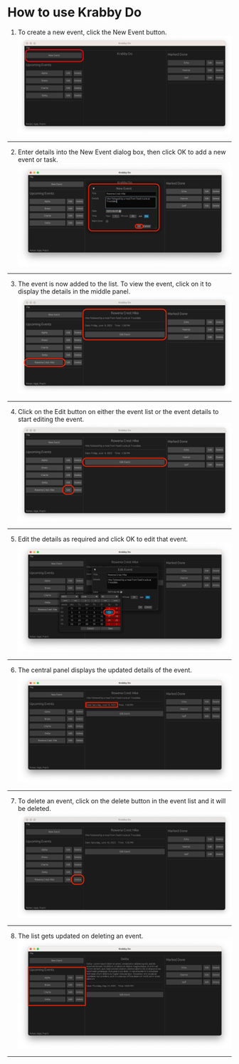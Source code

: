 # How to use Krabby Do

1. To create a new event, click the New Event button.
   ![New Event](./1.png)

---

2. Enter details into the New Event dialog box, then click OK to add a new event or task.
   ![Enter Details](./2.png)

---

3. The event is now added to the list. To view the event, click on it to display the details in the middle panel.
   ![View Event](./3.png)

---

4. Click on the Edit button on either the event list or the event details to start editing the event.
   ![View Event](./4.png)

---

5. Edit the details as required and click OK to edit that event.
   ![Edit Event](./5.png)

---

6. The central panel displays the updated details of the event.
   ![Updated Details](./6.png)

---

7. To delete an event, click on the delete button in the event list and it will be deleted.
   ![Delete Event](./7.png)

---

8. The list gets updated on deleting an event.
   ![Updated List](./8.png)

---
